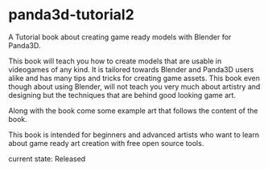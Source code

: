 # panda3d-tutorial2
A Tutorial book about creating game ready models with Blender for Panda3D.

This book will teach you how to create models that are usable in videogames of any kind. It is tailored towards Blender and Panda3D users alike and has many tips and tricks for creating game assets. This book even though about using Blender, will not teach you very much about artistry and designing but the techniques that are behind good looking game art.

Along with the book come some example art that follows the content of the book.

This book is intended for beginners and advanced artists who want to learn about game ready art creation with free open source tools.


current state: Released
